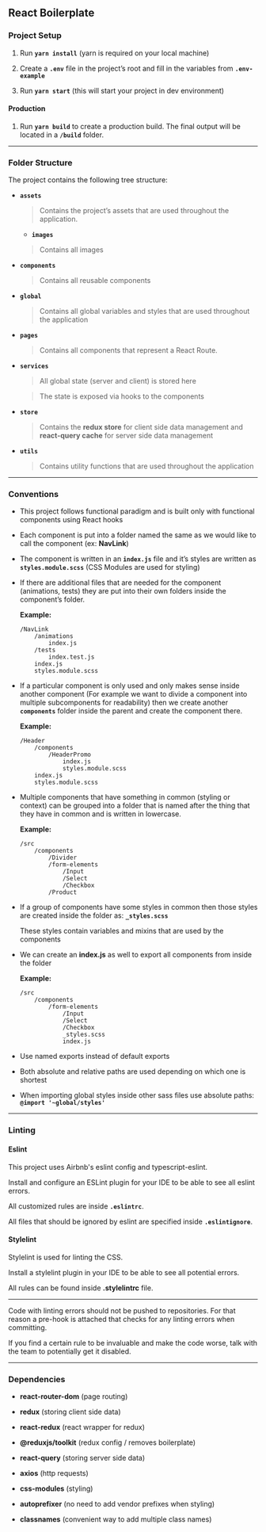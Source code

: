 ## React Boilerplate

### Project Setup

1. Run **`yarn install`** (yarn is required on your local machine)

1. Create a **`.env`** file in the project’s root and fill in the variables from **`.env-example`**

1. Run **`yarn start`** (this will start your project in dev environment)

#### Production
1. Run **`yarn build`** to create a production build. The final output will be located in a **`/build`** folder.

---

### Folder Structure

The project contains the following tree structure:

- **`assets`**
  > Contains the project’s assets that are used throughout the application.

  - **`images`**
  > Contains all images

- **`components`**
  > Contains all reusable components

- **`global`**
  > Contains all global variables and styles that are used throughout the application

- **`pages`**
  > Contains all components that represent a React Route.

- **`services`**
  > All global state (server and client) is stored here

  > The state is exposed via hooks to the components

- **`store`**
  > Contains the **redux store** for client side data management and **react-query cache** for server side data management

- **`utils`**
  > Contains utility functions that are used throughout the application

---

### Conventions

- This project follows functional paradigm and is built only with functional components using React hooks

- Each component is put into a folder named the same as we would like to call the component (ex: **NavLink**)

- The component is written in an **`index.js`** file and it’s styles are written as **`styles.module.scss`** (CSS Modules are used for styling)

- If there are additional files that are needed for the component (animations, tests) they are put into their own folders inside the component’s folder.

  **Example:**
    ```
    /NavLink
        /animations
            index.js
        /tests
            index.test.js
        index.js
        styles.module.scss
    ```

- If a particular component is only used and only makes sense inside another component (For example we want to divide a component into multiple subcomponents for readability) then we create another **`components`** folder inside the parent and create the component there.

  **Example:**
    ```
    /Header
        /components
            /HeaderPromo
                index.js
                styles.module.scss
        index.js
        styles.module.scss
    ```

- Multiple components that have something in common (styling or context) can be grouped into a folder that is named after the thing that they have in common and is written in lowercase.

  **Example:**
    ```
    /src
        /components
            /Divider
            /form-elements
                /Input
                /Select
                /Checkbox
            /Product
    ```

- If a group of components have some styles in common then those styles are created inside the folder as: **`_styles.scss`**

  These styles contain variables and mixins that are used by the components

- We can create an **index.js** as well to export all components from inside the folder

  **Example:**
    ```
    /src
        /components
            /form-elements
                /Input
                /Select
                /Checkbox
                _styles.scss
                index.js
    ```

- Use named exports instead of default exports

- Both absolute and relative paths are used depending on which one is shortest

- When importing global styles inside other sass files use absolute paths: **`@import '~global/styles'`**

---

### Linting

#### Eslint

This project uses Airbnb's eslint config and typescript-eslint.

Install and configure an ESLint plugin for your IDE to be able to see all eslint errors.

All customized rules are inside **`.eslintrc`**.

All files that should be ignored by eslint are specified inside **`.eslintignore`**.

#### Stylelint

Stylelint is used for linting the CSS.

Install a stylelint plugin in your IDE to be able to see all potential errors.

All rules can be found inside **.stylelintrc** file.

---

Code with linting errors should not be pushed to repositories. For that reason a pre-hook is attached that checks for any linting errors when committing.

If you find a certain rule to be invaluable and make the code worse, talk with the team to potentially get it disabled.

---

### Dependencies

- **react-router-dom** (page routing)

- **redux** (storing client side data)

- **react-redux** (react wrapper for redux)

- **@reduxjs/toolkit** (redux config / removes boilerplate)

- **react-query** (storing server side data)

- **axios** (http requests)

- **css-modules** (styling)

- **autoprefixer** (no need to add vendor prefixes when styling)

- **classnames** (convenient way to add multiple class names)
